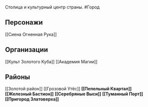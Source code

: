 Столица и культурный центр страны. 
#Город 

## Персонажи
[[Сиена Огненная Рука]]

## Организации
[[Культ Золотого Куба]]
[[Академия Магии]]

## Районы

[[Золотой район]]
[[Грозовой Утёс]]
**[[Пепельный Квартал]]**
**[[Железный Бастион]]**
**[[Серебряные Выси]]**
**[[Туманный Порт]]**
**[[Пригород Златоверха]]**

